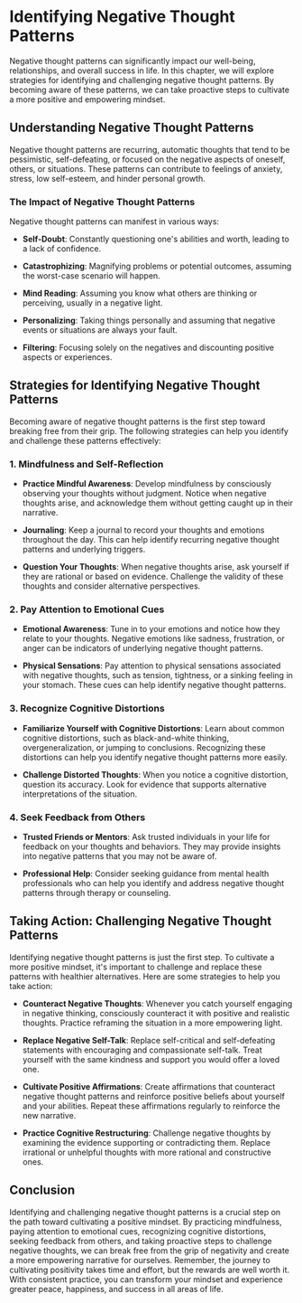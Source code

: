 Identifying Negative Thought Patterns
================================================

Negative thought patterns can significantly impact our well-being, relationships, and overall success in life. In this chapter, we will explore strategies for identifying and challenging negative thought patterns. By becoming aware of these patterns, we can take proactive steps to cultivate a more positive and empowering mindset.

Understanding Negative Thought Patterns
---------------------------------------

Negative thought patterns are recurring, automatic thoughts that tend to be pessimistic, self-defeating, or focused on the negative aspects of oneself, others, or situations. These patterns can contribute to feelings of anxiety, stress, low self-esteem, and hinder personal growth.

### The Impact of Negative Thought Patterns

Negative thought patterns can manifest in various ways:

* **Self-Doubt**: Constantly questioning one's abilities and worth, leading to a lack of confidence.

* **Catastrophizing**: Magnifying problems or potential outcomes, assuming the worst-case scenario will happen.

* **Mind Reading**: Assuming you know what others are thinking or perceiving, usually in a negative light.

* **Personalizing**: Taking things personally and assuming that negative events or situations are always your fault.

* **Filtering**: Focusing solely on the negatives and discounting positive aspects or experiences.

Strategies for Identifying Negative Thought Patterns
----------------------------------------------------

Becoming aware of negative thought patterns is the first step toward breaking free from their grip. The following strategies can help you identify and challenge these patterns effectively:

### 1. Mindfulness and Self-Reflection

* **Practice Mindful Awareness**: Develop mindfulness by consciously observing your thoughts without judgment. Notice when negative thoughts arise, and acknowledge them without getting caught up in their narrative.

* **Journaling**: Keep a journal to record your thoughts and emotions throughout the day. This can help identify recurring negative thought patterns and underlying triggers.

* **Question Your Thoughts**: When negative thoughts arise, ask yourself if they are rational or based on evidence. Challenge the validity of these thoughts and consider alternative perspectives.

### 2. Pay Attention to Emotional Cues

* **Emotional Awareness**: Tune in to your emotions and notice how they relate to your thoughts. Negative emotions like sadness, frustration, or anger can be indicators of underlying negative thought patterns.

* **Physical Sensations**: Pay attention to physical sensations associated with negative thoughts, such as tension, tightness, or a sinking feeling in your stomach. These cues can help identify negative thought patterns.

### 3. Recognize Cognitive Distortions

* **Familiarize Yourself with Cognitive Distortions**: Learn about common cognitive distortions, such as black-and-white thinking, overgeneralization, or jumping to conclusions. Recognizing these distortions can help you identify negative thought patterns more easily.

* **Challenge Distorted Thoughts**: When you notice a cognitive distortion, question its accuracy. Look for evidence that supports alternative interpretations of the situation.

### 4. Seek Feedback from Others

* **Trusted Friends or Mentors**: Ask trusted individuals in your life for feedback on your thoughts and behaviors. They may provide insights into negative patterns that you may not be aware of.

* **Professional Help**: Consider seeking guidance from mental health professionals who can help you identify and address negative thought patterns through therapy or counseling.

Taking Action: Challenging Negative Thought Patterns
----------------------------------------------------

Identifying negative thought patterns is just the first step. To cultivate a more positive mindset, it's important to challenge and replace these patterns with healthier alternatives. Here are some strategies to help you take action:

* **Counteract Negative Thoughts**: Whenever you catch yourself engaging in negative thinking, consciously counteract it with positive and realistic thoughts. Practice reframing the situation in a more empowering light.

* **Replace Negative Self-Talk**: Replace self-critical and self-defeating statements with encouraging and compassionate self-talk. Treat yourself with the same kindness and support you would offer a loved one.

* **Cultivate Positive Affirmations**: Create affirmations that counteract negative thought patterns and reinforce positive beliefs about yourself and your abilities. Repeat these affirmations regularly to reinforce the new narrative.

* **Practice Cognitive Restructuring**: Challenge negative thoughts by examining the evidence supporting or contradicting them. Replace irrational or unhelpful thoughts with more rational and constructive ones.

Conclusion
----------

Identifying and challenging negative thought patterns is a crucial step on the path toward cultivating a positive mindset. By practicing mindfulness, paying attention to emotional cues, recognizing cognitive distortions, seeking feedback from others, and taking proactive steps to challenge negative thoughts, we can break free from the grip of negativity and create a more empowering narrative for ourselves. Remember, the journey to cultivating positivity takes time and effort, but the rewards are well worth it. With consistent practice, you can transform your mindset and experience greater peace, happiness, and success in all areas of life.
